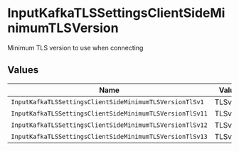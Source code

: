 # InputKafkaTLSSettingsClientSideMinimumTLSVersion

Minimum TLS version to use when connecting


## Values

| Name                                                     | Value                                                    |
| -------------------------------------------------------- | -------------------------------------------------------- |
| `InputKafkaTLSSettingsClientSideMinimumTLSVersionTlSv1`  | TLSv1                                                    |
| `InputKafkaTLSSettingsClientSideMinimumTLSVersionTlSv11` | TLSv1.1                                                  |
| `InputKafkaTLSSettingsClientSideMinimumTLSVersionTlSv12` | TLSv1.2                                                  |
| `InputKafkaTLSSettingsClientSideMinimumTLSVersionTlSv13` | TLSv1.3                                                  |